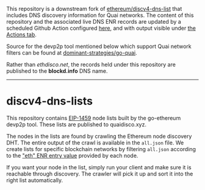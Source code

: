 This repository is a downstream fork of [ethereum/discv4-dns-list](https://github.com/ethereum/discv4-dns-lists)
that includes DNS discovery information for Quai networks. The content of this repository and the associated
live DNS ENR records are updated by a scheduled Github Action configured [here](./.github/workflows/crawl.yml), and with
output visible under [the Actions tab](https://github.com/etclabscore/discv4-dns-lists/actions).

Source for the devp2p tool mentioned below which support Quai network filters
can be found at [dominant-strategies/go-quai](https://github.com/dominant-strategies/go-quai). 

Rather than _ethdisco.net_, the records held under this repository are published to the __blockd.info__ DNS name.

---

# discv4-dns-lists

This repository contains [EIP-1459][EIP-1459] node lists built by the go-ethereum devp2p
tool. These lists are published to quaidisco.xyz.

The nodes in the lists are found by crawling the Ethereum node discovery DHT. The entire
output of the crawl is available in the `all.json` file. We create lists for specific
blockchain networks by filtering `all.json` according to the ["eth" ENR entry value][eth-entry]
provided by each node.

If you want your node in the list, simply run your client and make sure it is reachable
through discovery. The crawler will pick it up and sort it into the right list
automatically.

[EIP-1459]: https://eips.ethereum.org/EIPS/eip-1459
[eth-entry]: https://github.com/ethereum/devp2p/blob/master/enr-entries/eth.md
